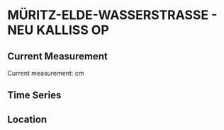 # MÜRITZ-ELDE-WASSERSTRASSE - NEU KALLISS OP

## Current Measurement

Current measurement: <Value topic="rivers/pegel-online/MEW/NEU_KALLISS_OP/measurementValue"/> cm

## Time Series

<TimeSeries topic="rivers/pegel-online/MEW/NEU_KALLISS_OP/measurementValue" period="week" />

## Location

<WorldMap>
  <Marker lat="53.1720447826819" lon="11.286382289790327" labelTopic="rivers/pegel-online/MEW/NEU_KALLISS_OP" />
</WorldMap>
